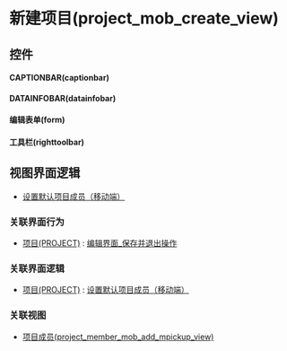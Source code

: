 # 新建项目(project_mob_create_view)  <!-- {docsify-ignore-all} -->



## 控件
#### CAPTIONBAR(captionbar)
#### DATAINFOBAR(datainfobar)
#### 编辑表单(form)
#### 工具栏(righttoolbar)

## 视图界面逻辑
  * [设置默认项目成员（移动端）](module/ProjMgmt/project/uilogic/mob_set_default_project_member)


### 关联界面行为
  * [项目(PROJECT)](module/ProjMgmt/project) : [编辑界面_保存并退出操作](module/ProjMgmt/project#界面行为)

### 关联界面逻辑
  * [项目(PROJECT)](module/ProjMgmt/project) : [设置默认项目成员（移动端）](module/ProjMgmt/project/uilogic/mob_set_default_project_member)

### 关联视图
  * [项目成员(project_member_mob_add_mpickup_view)](app/view/project_member_mob_add_mpickup_view)

<script>
 const { createApp } = Vue
  createApp({
    data() {
      return {

      }
    }
  }).use(ElementPlus).mount('#app')
</script>